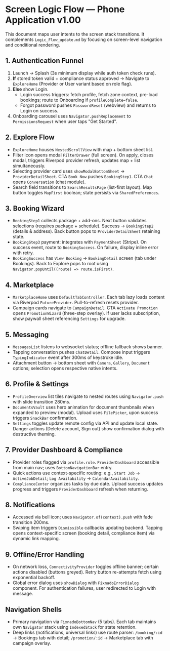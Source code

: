 # Screen Logic Flow — Phone Application v1.00

This document maps user intents to the screen stack transitions. It complements `Logic_Flow_update.md` by focusing on screen-level navigation and conditional rendering.

## 1. Authentication Funnel
1. Launch → Splash (3s minimum display while auth token check runs).
2. **If** stored token valid + compliance status approved → Navigate to `ExploreHome` (Provider or User variant based on role flag).
3. **Else** show Login.
   - Login success triggers: fetch profile, fetch zone context, pre-load bookings; route to Onboarding if `profileComplete=false`.
   - Forgot password pushes `PasswordReset` (webview) and returns to Login on success.
4. Onboarding carousel uses `Navigator.pushReplacement` to `PermissionsRequest` when user taps "Get Started".

## 2. Explore Flow
- `ExploreHome` houses `NestedScrollView` with map + bottom sheet list.
- Filter icon opens modal `FilterDrawer` (full screen). On apply, closes modal, triggers Riverpod provider refresh, updates map + list simultaneously.
- Selecting provider card uses `showModalBottomSheet` -> `ProviderDetailSheet`. CTA `Book Now` pushes `BookingStep1`. CTA `Chat` opens `Conversation` (chat module).
- Search field transitions to `SearchResultsPage` (list-first layout). Map button toggles `MapFirst` boolean; state persists via `SharedPreferences`.

## 3. Booking Wizard
- `BookingStep1` collects package + add-ons. Next button validates selections (requires package + schedule). Success -> `BookingStep2` (details & address). Back button pops to `ProviderDetailSheet` retaining state.
- `BookingStep3` payment: integrates with `PaymentSheet` (Stripe). On success event, route to `BookingSuccess`. On failure, display inline error with retry.
- `BookingSuccess` has `View Booking` -> `BookingDetail` screen (tab under Bookings). Back to Explore pops to root using `Navigator.popUntil((route) => route.isFirst)`.

## 4. Marketplace
- `MarketplaceHome` uses `DefaultTabController`. Each tab lazy loads content via Riverpod `FutureProvider`. Pull-to-refresh resets provider.
- Campaign cards navigate to `CampaignDetail`. CTA `Activate Promotion` opens `PromotionWizard` (three-step overlay). If user lacks subscription, show paywall sheet referencing `Settings` for upgrade.

## 5. Messaging
- `MessagesList` listens to websocket status; offline fallback shows banner.
- Tapping conversation pushes `ChatDetail`. Compose input triggers `TypingIndicator` event after 300ms of keystroke idle.
- Attachment button -> bottom sheet with `Camera`, `Gallery`, `Document` options; selection opens respective native intents.

## 6. Profile & Settings
- `ProfileOverview` list tiles navigate to nested routes using `Navigator.push` with slide transition 280ms.
- `DocumentsVault` uses hero animation for document thumbnails when expanded to preview (modal). Upload uses `FilePicker`, upon success triggers `SnackBar` confirmation.
- `Settings` toggles update remote config via API and update local state. Danger actions (Delete account, Sign out) show confirmation dialog with destructive theming.

## 7. Provider Dashboard & Compliance
- Provider roles flagged via `profile.role`. `ProviderDashboard` accessible from main nav; uses `BottomNavigationBar` entry.
- Quick actions use context-specific routing: e.g., `Start Job` -> `ActiveJobDetail`; `Log Availability` -> `CalendarAvailability`.
- `ComplianceCenter` organizes tasks by due date. Upload success updates progress and triggers `ProviderDashboard` refresh when returning.

## 8. Notifications
- Accessed via bell icon; uses `Navigator.of(context).push` with fade transition 200ms.
- Swiping item triggers `Dismissible` callbacks updating backend. Tapping opens context-specific screen (booking detail, compliance item) via dynamic link mapping.

## 9. Offline/Error Handling
- On network loss, `ConnectivityProvider` toggles offline banner; certain actions disabled (buttons greyed). Retry button re-attempts fetch using exponential backoff.
- Global error dialog uses `showDialog` with `FixnadoErrorDialog` component. For authentication failures, user redirected to Login with message.

## Navigation Shells
- Primary navigation via `FixnadoBottomNav` (5 tabs). Each tab maintains own `Navigator` stack using `IndexedStack` for state retention.
- Deep links (notifications, universal links) use route parser: `/booking/:id` -> Bookings tab with detail; `/promotion/:id` -> Marketplace tab with campaign overlay.
